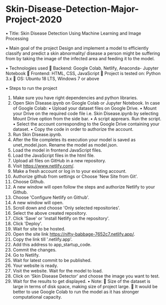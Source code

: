 # Skin-Disease-Detection-Major-Project-2020
•	Title: Skin Disease Detection Using Machine Learning and Image Processing

•	Main goal of the project
Design and implement a model to efficiently classify and predict a skin abnormality/ disease a person might be suffering from by taking the image of the infected area and feeding it to the model.

•	Technologies used
	Backend: Google Colab, Netlify, Anaconda- Jupyter Notebook
	Frontend: HTML, CSS, JavaScript
	Project is tested on: Python 3.x
	OS: Ubuntu 18 LTS, Windows 7 or above

•	Steps to run the project

1.	Make sure you have right dependencies and python libraries.
2.	Open Skin Disease.ipynb on Google Colab or Jupyter Notebook. In case of Google Colab:
•	Upload your dataset files on Google Drive.
•	Mount your Drive on the required code file i.e. Skin Disease.ipynb by selecting Mount Drive option from the side bar.
•	A script apprears. Run the script. 
•	Select the account corresponding to the Google Drive containing your dataset. 
•	Copy the code in order to authorize the account.
3.	Run Skin Disease.ipynb.
4.	After the file completes its execution your model is saved as unet_model.json. Rename the model as model.json.
5.	Load the model in frontend JavaScript files.
6.	Load the JavaScript files in the html file.
7.	Upload all files on GitHub in a new repository.
8.	Visit https://www.netlify.com/.
9.	Make a fresh account or log in to your existing account.
10.	Authorize github from settings or Choose 'New Site from Git'.
11.	Choose Github.
12.	A new window will open follow the steps and authorize Netlify to your Github.
13.	Choose 'Configure Netlify on Github'.
14.	A new window will open.
15.	Scroll down and choose 'Only selected repositories'.
16.	Select the above created repository.
17.	Click 'Save' or 'install Netlify on the repository'.
18.	Click 'Deploy'.
19.	Wait for site to be hosted.
20.	Open the site link https://nifty-babbage-7652c7.netlify.app/.
21.	Copy the link till '.netlify.app'.
22.	Add this address to app_startup_code. 
23.	Commit the changes.
24.	Go to Netlify.
25.	Wait for latest commit to be published.
26.	Your website is ready. 
27.	Visit the website. Wait for the model to load.
28.	Click on ‘Skin Disease Detector’ and choose the image you want to test.
29.	Wait for the results to get displayed.
•	Note: 
	Size of the dataset is large in terms of disk space, making size of project large.
	It would be better to use Google Colab to run the model as it has stronger computational capacity. 
